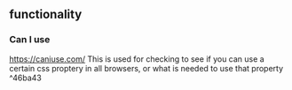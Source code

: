 
## functionality 

### Can I use
https://caniuse.com/
This is used for checking to see if you can use a certain css proptery in all browsers, or what is needed to use that property ^46ba43



